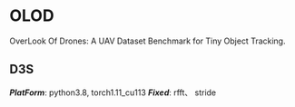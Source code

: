 # OLOD
OverLook Of Drones: A UAV Dataset Benchmark for Tiny Object Tracking.

## D3S
**_PlatForm_**: python3.8, torch1.11_cu113
**_Fixed_**: rfft、 stride
